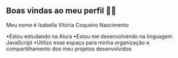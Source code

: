 ## Boas vindas ao meu perfil 💙💙
Meu nome é Isabella Vitória Coqueiro Nascimento

•Estou estudando na Alura
•Estou me desenvolvendo na linguagem JavaScript
•Utilizo esse espaço para minha organização e compartilhamento dos meu projetos desenvolvidos

<!--
**Bellavitoriah/Bellavitoriah** is a ✨ _special_ ✨ repository because its `README.md` (this file) appears on your GitHub profile.

Here are some ideas to get you started:

- 🔭 I’m currently working on ...
- 🌱 I’m currently learning ...
- 👯 I’m looking to collaborate on ...
- 🤔 I’m looking for help with ...
- 💬 Ask me about ...
- 📫 How to reach me: ...
- 😄 Pronouns: ...
- ⚡ Fun fact: ...
-->
